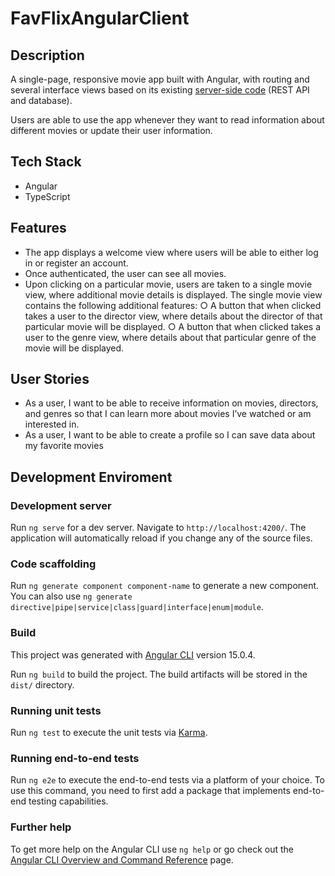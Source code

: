 # FavFlixAngularClient

## Description
A single-page, responsive movie app built with Angular, with routing and several interface views based on its existing [server-side code](https://github.com/m0ntz/movie-api) (REST API and database).

Users are able to use the app whenever they want to read information about different movies or update their user information.

## Tech Stack
- Angular
- TypeScript


## Features
- The app displays a welcome view where users will be able to either log in or register an account.
- Once authenticated, the user can see all movies.
- Upon clicking on a particular movie, users are taken to a single movie view, where
additional movie details is displayed. The single movie view contains the following
additional features:
 ○ A button that when clicked takes a user to the director view, where details about the
director of that particular movie will be displayed.
 ○ A button that when clicked takes a user to the genre view, where details about that
particular genre of the movie will be displayed.


## User Stories
- As a user, I want to be able to receive information on movies, directors, and genres so that I
can learn more about movies I’ve watched or am interested in.
- As a user, I want to be able to create a profile so I can save data about my favorite movies

## Development Enviroment
### Development server

Run `ng serve` for a dev server. Navigate to `http://localhost:4200/`. The application will automatically reload if you change any of the source files.

### Code scaffolding

Run `ng generate component component-name` to generate a new component. You can also use `ng generate directive|pipe|service|class|guard|interface|enum|module`.

### Build
This project was generated with [Angular CLI](https://github.com/angular/angular-cli) version 15.0.4.

Run `ng build` to build the project. The build artifacts will be stored in the `dist/` directory.

### Running unit tests

Run `ng test` to execute the unit tests via [Karma](https://karma-runner.github.io).

### Running end-to-end tests

Run `ng e2e` to execute the end-to-end tests via a platform of your choice. To use this command, you need to first add a package that implements end-to-end testing capabilities.

### Further help

To get more help on the Angular CLI use `ng help` or go check out the [Angular CLI Overview and Command Reference](https://angular.io/cli) page.
